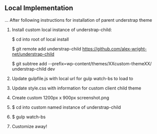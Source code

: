 ## Local Implementation

... After following instructions for installation of parent understrap theme

1) Install custom local instance of understrap-child:

	$ cd into root of local install

	$ git remote add understrap-child https://github.com/alex-wright-net/understrap-child

	$ git subtree add --prefix=wp-content/themes/XXcustom-themeXX/ understrap-child dev

2) Update gulpfile.js with local url for gulp watch-bs to load to

3) Update style.css with information for custom client child theme

4) Create custom 1200px x 900px screenshot.png

5) $ cd into custom named instance of understrap-child

6) $ gulp watch-bs

7) Customize away!
